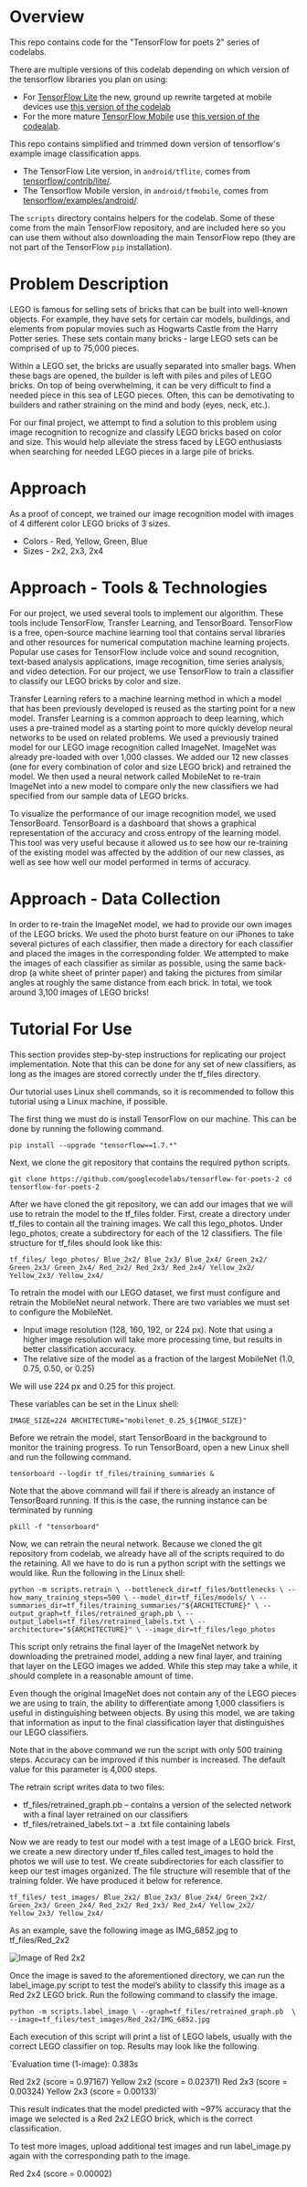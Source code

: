 # Overview

This repo contains code for the "TensorFlow for poets 2" series of codelabs.

There are multiple versions of this codelab depending on which version 
of the tensorflow libraries you plan on using:

* For [TensorFlow Lite](https://www.tensorflow.org/mobile/tflite/) the new, ground up rewrite targeted at mobile devices
  use [this version of the codelab](https://codelabs.developers.google.com/codelabs/tensorflow-for-poets-2-tflite) 
* For the more mature [TensorFlow Mobile](https://www.tensorflow.org/mobile/mobile_intro) use 
  [this version of the codealab](https://codelabs.developers.google.com/codelabs/tensorflow-for-poets-2).


This repo contains simplified and trimmed down version of tensorflow's example image classification apps.

* The TensorFlow Lite version, in `android/tflite`, comes from [tensorflow/contrib/lite/](https://github.com/tensorflow/tensorflow/tree/master/tensorflow/contrib/lite).
* The Tensorflow Mobile version, in `android/tfmobile`, comes from [tensorflow/examples/android/](https://github.com/tensorflow/tensorflow/tree/master/tensorflow/examples/android).

The `scripts` directory contains helpers for the codelab. Some of these come from the main TensorFlow repository, and are included here so you can use them without also downloading the main TensorFlow repo (they are not part of the TensorFlow `pip` installation).

# Problem Description

LEGO is famous for selling sets of bricks that can be built into well-known objects. For example, they have sets for certain car models, buildings, and elements from popular movies such as Hogwarts Castle from the Harry Potter series. These sets contain many bricks - large LEGO sets can be comprised of up to 75,000 pieces. 

Within a LEGO set, the bricks are usually separated into smaller bags. When these bags are opened, the builder is left with piles and piles of LEGO bricks. On top of being overwhelming, it can be very difficult to find a needed piece in this sea of LEGO pieces. Often, this can be demotivating to builders and rather straining on the mind and body (eyes, neck, etc.).

For our final project, we attempt to find a solution to this problem using image recognition to recognize and classify LEGO bricks based on color and size. This would help alleviate the stress faced by LEGO enthusiasts when searching for needed LEGO pieces in a large pile of bricks.

# Approach

As a proof of concept, we trained our image recognition model with images of 4 different color LEGO bricks of 3 sizes. 

* Colors - Red, Yellow, Green, Blue
* Sizes - 2x2, 2x3, 2x4

# Approach - Tools & Technologies

For our project, we used several tools to implement our algorithm. These tools include TensorFlow, Transfer Learning, and TensorBoard.
TensorFlow is a free, open-source machine learning tool that contains serval libraries and other resources for numerical computation machine learning projects. Popular use cases for TensorFlow include voice and sound recognition, text-based analysis applications, image recognition, time series analysis, and video detection. For our project, we use TensorFlow to train a classifier to classify our LEGO bricks by color and size.

Transfer Learning refers to a machine learning method in which a model that has been previously developed is reused as the starting point for a new model. Transfer Learning is a common approach to deep learning, which uses a pre-trained model as a starting point to more quickly develop neural networks to be used on related problems. We used a previously trained model for our LEGO image recognition called ImageNet. ImageNet was already pre-loaded with over 1,000 classes. We added our 12 new classes (one for every combination of color and size LEGO brick) and retrained the model. We then used a neural network called MobileNet to re-train ImageNet into a new model to compare only the new classifiers we had specified from our sample data of LEGO bricks.

To visualize the performance of our image recognition model, we used TensorBoard. TensorBoard is a dashboard that shows a graphical representation of the accuracy and cross entropy of the learning model. This tool was very useful because it allowed us to see how our re-training of the existing model was affected by the addition of our new classes, as well as see how well our model performed in terms of accuracy.

# Approach - Data Collection

In order to re-train the ImageNet model, we had to provide our own images of the LEGO bricks. We used the photo burst feature on our iPhones to take several pictures of each classifier, then made a directory for each classifier and placed the images in the corresponding folder. We attempted to make the images of each classifier as similar as possible, using the same back-drop (a white sheet of printer paper) and taking the pictures from similar angles at roughly the same distance from each brick. In total, we took around 3,100 images of LEGO bricks!

# Tutorial For Use

This section provides step-by-step instructions for replicating our project implementation. Note that this can be done for any set of new classifiers, as long as the images are stored correctly under the tf_files directory.

Our tutorial uses Linux shell commands, so it is recommended to follow this tutorial using a Linux machine, if possible.

The first thing we must do is install TensorFlow on our machine. This can be done by running the following command.

`pip install --upgrade "tensorflow==1.7.*"`

Next, we clone the git repository that contains the required python scripts.

`git clone https://github.com/googlecodelabs/tensorflow-for-poets-2
cd tensorflow-for-poets-2`

After we have cloned the git repository, we can add our images that we will use to retrain the model to the tf_files folder. First, create a directory under tf_files to contain all the training images. We call this lego_photos. Under lego_photos, create a subdirectory for each of the 12 classifiers. The file structure for tf_files should look like this:

`tf_files/
   lego_photos/
      Blue_2x2/
      Blue_2x3/
      Blue_2x4/
      Green_2x2/
      Green_2x3/
      Green_2x4/
      Red_2x2/
      Red_2x3/
      Red_2x4/
      Yellow_2x2/
      Yellow_2x3/
      Yellow_2x4/`
      
To retrain the model with our LEGO dataset, we first must configure and retrain the MobileNet neural network. There are two variables we must set to configure the MobileNet.
* Input image resolution (128, 160, 192, or 224 px). Note that using a higher image resolution will take more processing time, but results in better classification accuracy.
* The relative size of the model as a fraction of the largest MobileNet (1.0, 0.75, 0.50, or 0.25)

We will use 224 px and 0.25 for this project.

These variables can be set in the Linux shell:

`IMAGE_SIZE=224
ARCHITECTURE="mobilenet_0.25_${IMAGE_SIZE}"`

Before we retrain the model, start TensorBoard in the background to monitor the training progress. To run TensorBoard, open a new Linux shell and run the following command.

`tensorboard --logdir tf_files/training_summaries &`

Note that the above command will fail if there is already an instance of TensorBoard running. If this is the case, the running instance can be terminated by running

`pkill -f "tensorboard"`

Now, we can retrain the neural network. Because we cloned the git repository from codelab, we already have all of the scripts required to do the retaining. All we have to do is run a python script with the settings we would like. Run the following in the Linux shell:

`python -m scripts.retrain \
  --bottleneck_dir=tf_files/bottlenecks \
  --how_many_training_steps=500 \
  --model_dir=tf_files/models/ \
  --summaries_dir=tf_files/training_summaries/"${ARCHITECTURE}" \
  --output_graph=tf_files/retrained_graph.pb \
  --output_labels=tf_files/retrained_labels.txt \
  --architecture="${ARCHITECTURE}" \
  --image_dir=tf_files/lego_photos`

This script only retrains the final layer of the ImageNet network by downloading the pretrained model, adding a new final layer, and training that layer on the LEGO images we added. While this step may take a while, it should complete in a reasonable amount of time.

Even though the original ImageNet does not contain any of the LEGO pieces we are using to train, the ability to differentiate among 1,000 classifiers is useful in distinguishing between objects. By using this model, we are taking that information as input to the final classification layer that distinguishes our LEGO classifiers.

Note that in the above command we run the script with only 500 training steps. Accuracy can be improved if this number is increased. The default value for this parameter is 4,000 steps.

The retrain script writes data to two files:
* tf_files/retrained_graph.pb – contains a version of the selected network with a final layer retrained on our classifiers
* tf_files/retrained_labels.txt – a .txt file containing labels

Now we are ready to test our model with a test image of a LEGO brick. First, we create a new directory under tf_files called test_images to hold the photos we will use to test. We create subdirectories for each classifier to keep our test images organized. The file structure will resemble that of the training folder. We have produced it below for reference.

`tf_files/
   test_images/
      Blue_2x2/
      Blue_2x3/
      Blue_2x4/
      Green_2x2/
      Green_2x3/
      Green_2x4/
      Red_2x2/
      Red_2x3/
      Red_2x4/
      Yellow_2x2/
      Yellow_2x3/
      Yellow_2x4/`
      
As an example, save the following image as IMG_6852.jpg to tf_files/Red_2x2

![Image of Red 2x2](https://meganrapach.github.com/lego-image-recognition/tf_files/test_images/Red_2x2/IMG_6852.jpg)

Once the image is saved to the aforementioned directory, we can run the label_image.py script to test the model’s ability to classify this image as a Red 2x2 LEGO brick. Run the following command to classify the image.

`python -m scripts.label_image \
    --graph=tf_files/retrained_graph.pb  \
    --image=tf_files/test_images/Red_2x2/IMG_6852.jpg`

Each execution of this script will print a list of LEGO labels, usually with the correct LEGO classifier on top. Results may look like the following.

`Evaluation time (1-image): 0.383s

Red 2x2 (score = 0.97167)
Yellow 2x2 (score = 0.02371)
Red 2x3 (score = 0.00324)
Yellow 2x3 (score = 0.00133)`

This result indicates that the model predicted with ~97% accuracy that the image we selected is a Red 2x2 LEGO brick, which is the correct classification.

To test more images, upload additional test images and run label_image.py again with the corresponding path to the image.

Red 2x4 (score = 0.00002)
